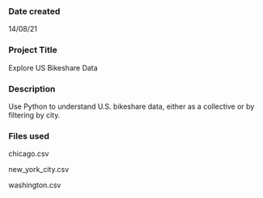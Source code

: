 ### Date created
14/08/21

### Project Title
Explore US Bikeshare Data

### Description
Use Python to understand U.S. bikeshare data, either as a collective or by filtering by city.

### Files used
chicago.csv

new_york_city.csv

washington.csv
